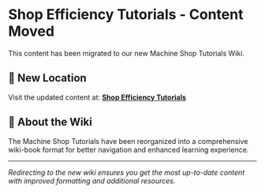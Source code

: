 # Shop Efficiency Tutorials - Content Moved

This content has been migrated to our new Machine Shop Tutorials Wiki.

## 📍 New Location

Visit the updated content at:
**[Shop Efficiency Tutorials](https://jonilsson.github.io/machine-shop-tutorials/shop_efficiency/)**

## 🔧 About the Wiki

The Machine Shop Tutorials have been reorganized into a comprehensive
wiki-book format for better navigation and enhanced learning experience.

---

*Redirecting to the new wiki ensures you get the most up-to-date content
with improved formatting and additional resources.*